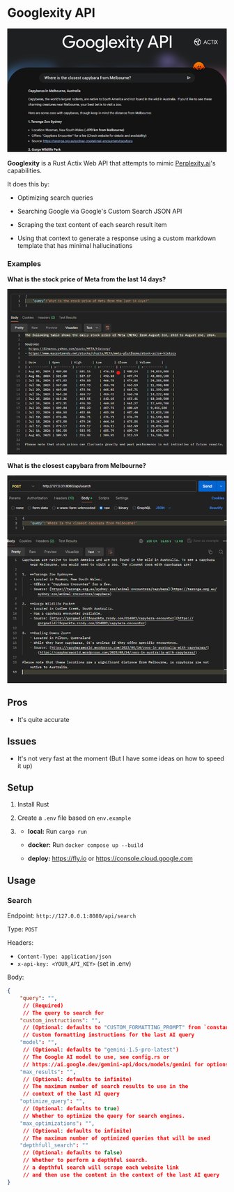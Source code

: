 # Googlexity API

![Googlexity](/public/googlexity.png)

**Googlexity** is a Rust Actix Web API that attempts to mimic [Perplexity.ai](https://perplexity.ai)'s capabilities.

It does this by:

- Optimizing search queries

- Searching Google via Google's Custom Search JSON API

- Scraping the text content of each search result item

- Using that context to generate a response using a custom markdown template that has minimal hallucinations

### Examples

**What is the stock price of Meta from the last 14 days?**

![Example 1](/public/example-1.png)

**What is the closest capybara from Melbourne?**

![Example 2](/public/example-2.png)

## Pros

- It's quite accurate

## Issues

- It's not very fast at the moment (But I have some ideas on how to speed it up)

## Setup 

1) Install Rust

2) Create a `.env` file based on `env.example`

3)
    - **local:** Run `cargo run`

    - **docker:** Run `docker compose up --build`

    - **deploy:** https://fly.io or https://console.cloud.google.com

## Usage

### Search

Endpoint: `http://127.0.0.1:8080/api/search`

Type: `POST`

Headers:

- `Content-Type: application/json`
- `x-api-key: <YOUR_API_KEY>` (set in .env)

Body:

```json
{
    "query": "",
     // (Required)
     // The query to search for
    "custom_instructions": "",
     // (Optional: defaults to "CUSTOM_FORMATTING_PROMPT" from `constants/config.rs`)
     // Custom formatting instructions for the last AI query
    "model": "",
     // (Optional: defaults to "gemini-1.5-pro-latest")
     // The Google AI model to use, see config.rs or 
     // https://ai.google.dev/gemini-api/docs/models/gemini for options
    "max_results": "", 
     // (Optional: defaults to infinite)
     // The maximum number of search results to use in the
     // context of the last AI query
    "optimize_query": "", 
     // (Optional: defaults to true)
     // Whether to optimize the query for search engines. 
    "max_optimizations": "", 
     // (Optional: defaults to infinite)
     // The maximum number of optimized queries that will be used 
    "depthfull_search": ""
     // (Optional: defaults to false)
     // Whether to perform a depthful search. 
     // a depthful search will scrape each website link
     // and then use the content in the context of the last AI query 
}
```
